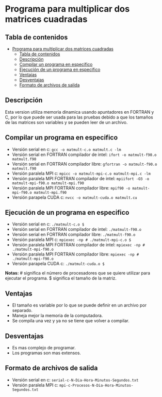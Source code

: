 # Programa para multiplicar dos matrices cuadradas

## Tabla de contenidos

- [Programa para multiplicar dos matrices cuadradas](#programa-para-multiplicar-dos-matrices-cuadradas)
  - [Tabla de contenidos](#tabla-de-contenidos)
  - [Descripción](#descripci%C3%B3n)
  - [Compilar un programa en especifico](#compilar-un-programa-en-especifico)
  - [Ejecución de un programa en especifico](#ejecuci%C3%B3n-de-un-programa-en-especifico)
  - [Ventajas](#ventajas)
  - [Desventajas](#desventajas)
  - [Formato de archivos de salida](#formato-de-archivos-de-salida)

## Descripción

Esta version utiliza memoria dinamica usando apuntadores en FORTRAN y C, por lo que puede ser usada para las pruebas debido a que los tamaños de las matrices son variables y se pueden leer de un archivo.

## Compilar un programa en especifico

- Versión serial en c: `gcc -o matmult-c.o matmult.c -lm`
- Versión serial en FORTRAN compilador de intel: `ifort -o matmult-f90.o matmult.f90`
- Versión serial en FORTRAN compilador libre: `gfortran -o matmult-f90.o matmult.f90`
- Versión paralela MPI c: `mpicc -o matmult-mpi-c.o matmult-mpi.c -lm`
- Versión paralela MPI FORTRAN compilador de intel: `mpiifort -O3 -o matmult-mpi-f90.o matmult-mpi.f90`
- Versión paralela MPI FORTRAN compilador libre: `mpif90 -o matmult-mpi-f90.o matmult-mpi.f90`
- Versión parapela CUDA c: `nvcc -o matmult-cuda.o matmult.cu`

## Ejecución de un programa en especifico

- Versión serial en c: `./matmult-c.o $`
- Versión serial en FORTRAN compilador de intel: `./matmult-f90.o`
- Versión serial en FORTRAN compilador libre: `./matmult-f90.o`
- Versión paralela MPI c: `mpiexec -np # ./matmult-mpi-c.o $`
- Versión paralela MPI FORTRAN compilador de intel: `mpiexec -np # ./matmult-mpi-f90.o`
- Versión paralela MPI FORTRAN compilador libre: `mpiexec -np # ./matmult-mpi-f90.o`
- Versión parapela CUDA c: `./matmult-cuda.o $`

**Notas:** # significa el número de procesadores que se quiere utilizar para ejecutar el programa. $ significa el tamaño de la matriz.

## Ventajas

* El tamaño es variable por lo que se puede definir en un archivo por separado.
* Maneja mejor la memoria de la computadora.
* Se compila una vez y ya no se tiene que volver a compilar.

## Desventajas

* Es mas complejo de programar.
* Los programas son mas extensos.

## Formato de archivos de salida

* Versión serial en c: `serial-c-N-Dia-Hora-Minutos-Segundos.txt`
* Versión paralela MPI c: `mpi-c-Procesos-N-Dia-Hora-Minutos-Segundos.txt`